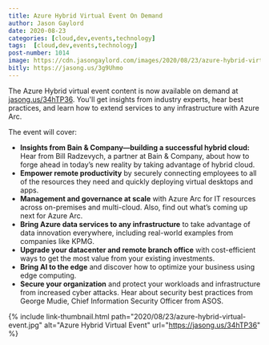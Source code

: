 ```yaml
---
title: Azure Hybrid Virtual Event On Demand
author: Jason Gaylord
date: 2020-08-23
categories: [cloud,dev,events,technology]
tags:  [cloud,dev,events,technology]
post-number: 1014
image: https://cdn.jasongaylord.com/images/2020/08/23/azure-hybrid-virtual-event.jpg
bitly: https://jasong.us/3g9Uhmo
---
```


The Azure Hybrid virtual event content is now available on demand at [jasong.us/34hTP36](https://jasong.us/34hTP36). You'll get insights from industry experts, hear best practices, and learn how to extend services to any infrastructure with Azure Arc.

The event will cover:

- **Insights from Bain & Company—building a successful hybrid cloud:** Hear from Bill Radzevych, a partner at Bain & Company, about how to forge ahead in today’s new reality by taking advantage of hybrid cloud.  
- **Empower remote productivity** by securely connecting employees to all of the resources they need and quickly deploying virtual desktops and apps. 
- **Management and governance at scale** with Azure Arc for IT resources across on-premises and multi-cloud. Also, find out what’s coming up next for Azure Arc.
- **Bring Azure data services to any infrastructure** to take advantage of data innovation everywhere, including real-world examples from companies like KPMG.
- **Upgrade your datacenter and remote branch office** with cost-efficient ways to get the most value from your existing investments.
- **Bring AI to the edge** and discover how to optimize your business using edge computing.
- **Secure your organization** and protect your workloads and infrastructure from increased cyber attacks. Hear about security best practices from George Mudie, Chief Information Security Officer from ASOS.

{% include link-thumbnail.html path="2020/08/23/azure-hybrid-virtual-event.jpg" alt="Azure Hybrid Virtual Event" url="https://jasong.us/34hTP36" %}